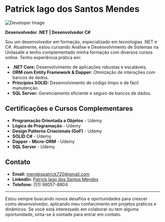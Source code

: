 # Patrick Iago dos Santos Mendes

![Developer Image](https://www.fullstacklabs.co/img/developer-banner.c81e59bf.png)

**Desenvolvedor .NET | Desenvolvedor C#**

<link rel="stylesheet" type='text/css' href="https://cdn.jsdelivr.net/gh/devicons/devicon@latest/devicon.min.css" />

Sou um desenvolvedor em formação, especializado em tecnologias .NET e C#. Atualmente, estou cursando Análise e Desenvolvimento de Sistemas na Unilasalle e tenho complementado minha formação com diversos cursos online. Tenho experiência prática em:

- <i class="devicon-dotnetcore-plain"></i> **.NET Core:** Desenvolvimento de aplicações robustas e escaláveis.
- <i class="devicon-microsoftsqlserver-plain"></i> **ORM com Entity Framework & Dapper:** Otimização de interações com bancos de dados.
- <i class="devicon-csharp-plain"></i> **Princípios SOLID:** Desenvolvimento de código limpo e de fácil manutenção.
- <i class="devicon-microsoftsqlserver-plain"></i> **SQL Server:** Gerenciamento eficiente e seguro de bancos de dados.

## Certificações e Cursos Complementares

- **Programação Orientada a Objetos** - Udemy
- **Lógica de Programação** - Udemy
- **Design Patterns Criacionais (GoF)** - Udemy
- **SOLID C#** - Udemy
- **Dapper - Micro-ORM** - Udemy
- **SQL Server** - Udemy

## Contato

- **Email:** [mendespatrick720@gmail.com](mailto:mendespatrick720@gmail.com)
- **LinkedIn:** [Patrick Iago dos Santos Mendes](https://www.linkedin.com/in/patrick-mendes-b5b15b215/)
- **Telefone:** (51) 98057-8804

---

Estou sempre buscando novos desafios e oportunidades para crescer como desenvolvedor, aplicando meu conhecimento em projetos práticos e dinâmicos. Se você está interessado em colaborar ou tem alguma oportunidade, sinta-se à vontade para entrar em contato.
